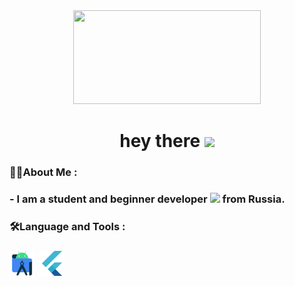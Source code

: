 
<div align="center">
  <img src="https://media.giphy.com/media/M9gbBd9nbDrOTu1Mqx/giphy.gif" width="300" height="150"/>

  <h1>
    hey there
    <img src="https://media.giphy.com/media/hvRJCLFzcasrR4ia7z/giphy.gif" width="30px"/>
  </h1>
</div>

<h3>
  👨‍💻About Me : 
<h3>
- I am a student and beginner developer <img src="https://media.giphy.com/media/WUlplcMpOCEmTGBtBW/giphy.gif" width="30"> from Russia.
<h3>
  🛠️Language and Tools : 
<h3>
<div>
  <img src= "https://github.com/devicons/devicon/blob/master/icons/androidstudio/androidstudio-original.svg", title="Android Studio" alt="Android Studio" width="40" height="40"/>&nbsp;
  <img src= "https://github.com/devicons/devicon/blob/master/icons/flutter/flutter-original.svg", title="Flutter" alt="Flutter" width="40" height="40"/>&nbsp;
</div>
